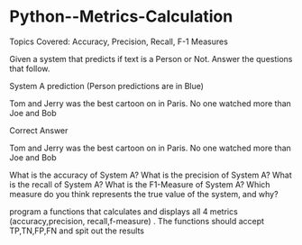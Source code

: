 # Python--Metrics-Calculation
Topics Covered: Accuracy, Precision, Recall, F-1 Measures

Given a system that predicts if text is a Person or Not. Answer the questions that follow.

 

System A prediction (Person predictions are in Blue)

Tom and Jerry was the best cartoon on in Paris. No one watched more than Joe and Bob

 

Correct Answer

Tom and Jerry was the best cartoon on in Paris. No one watched more than Joe and Bob




What is the accuracy of System A?
What is the precision of System A?
What is the recall of System A?
What is the F1-Measure of System A?
Which measure do you think represents the true value of the system, and why?
 



program a functions that calculates and displays all 4 metrics (accuracy,precision, recall,f-measure) . The functions should accept TP,TN,FP,FN and spit out the results 
